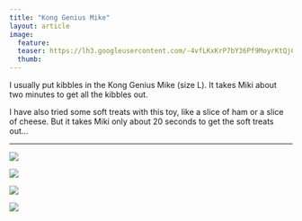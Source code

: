 ```yaml
---
title: "Kong Genius Mike"
layout: article
image:
  feature:
  teaser: https://lh3.googleusercontent.com/-4vfLKxKrP7bY36Pf9MoyrKtQjCOgByHxnhKYlQYTfM=w245
  thumb:
---
```


I usually put kibbles in the Kong Genius Mike (size L). It takes Miki about two minutes to get all the kibbles out.

I have also tried some soft treats with this toy, like a slice of ham or a slice of cheese. But it takes Miki only about 20 seconds to get the soft treats out…

---

[![](https://lh3.googleusercontent.com/buaH2nn9lMyKVXClKwgaIwRHm5UEAjqLF5hgHWJofW4=w800)](https://lh3.googleusercontent.com/buaH2nn9lMyKVXClKwgaIwRHm5UEAjqLF5hgHWJofW4=s0)

[![](https://lh3.googleusercontent.com/Y-Op228VSQQ_BTvy3W3Au0nPLKPqyPCOreA4Zr2qWTA=w800)](https://lh3.googleusercontent.com/Y-Op228VSQQ_BTvy3W3Au0nPLKPqyPCOreA4Zr2qWTA=s0)

[![](https://lh3.googleusercontent.com/Em6hdqtMIyRK29YwtZjaMcjXBQyknQ4_SAuMRN-6bF8=w800)](https://lh3.googleusercontent.com/Em6hdqtMIyRK29YwtZjaMcjXBQyknQ4_SAuMRN-6bF8=ws0)

[![](https://lh3.googleusercontent.com/7zj0FX1wjk-z_LckN4LPwfI9aG-h3sVwjpgZlYanpHo=w800)](https://lh3.googleusercontent.com/7zj0FX1wjk-z_LckN4LPwfI9aG-h3sVwjpgZlYanpHo=s0)

